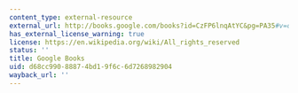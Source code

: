 ```yaml
---
content_type: external-resource
external_url: http://books.google.com/books?id=CzFP6lnqAtYC&pg=PA35#v=onepage
has_external_license_warning: true
license: https://en.wikipedia.org/wiki/All_rights_reserved
status: ''
title: Google Books
uid: d68cc990-8887-4bd1-9f6c-6d7268982904
wayback_url: ''
---
```

